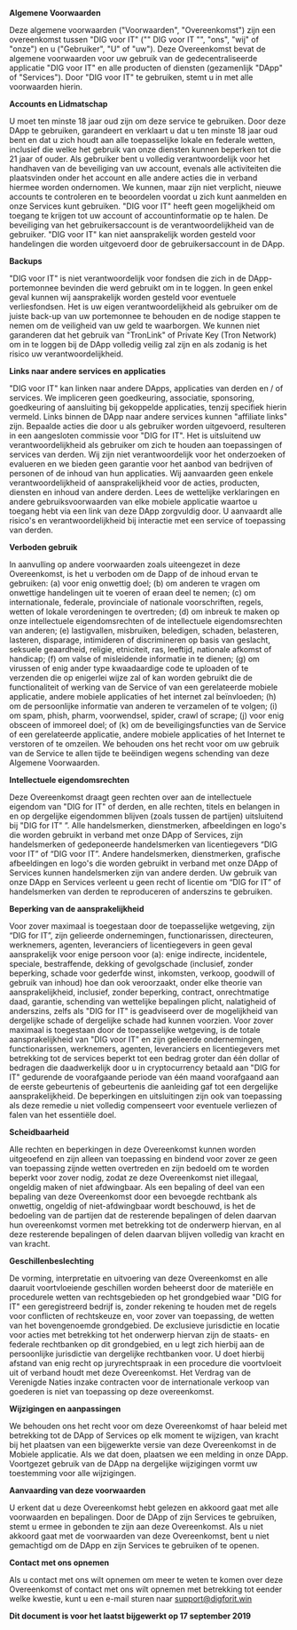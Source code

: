 **Algemene Voorwaarden**

Deze algemene voorwaarden ("Voorwaarden", "Overeenkomst") zijn een overeenkomst tussen "DIG voor IT" ("" DIG voor IT "", "ons", "wij" of "onze") en u ("Gebruiker", "U" of "uw"). Deze Overeenkomst bevat de algemene voorwaarden voor uw gebruik van de gedecentraliseerde applicatie "DIG voor IT" en alle producten of diensten (gezamenlijk "DApp" of "Services"). Door "DIG voor IT" te gebruiken, stemt u in met alle voorwaarden hierin.

**Accounts en Lidmatschap**

U moet ten minste 18 jaar oud zijn om deze service te gebruiken. Door deze DApp te gebruiken, garandeert en verklaart u dat u ten minste 18 jaar oud bent en dat u zich houdt aan alle toepasselijke lokale en federale wetten, inclusief die welke het gebruik van onze diensten kunnen beperken tot die 21 jaar of ouder. Als gebruiker bent u volledig verantwoordelijk voor het handhaven van de beveiliging van uw account, evenals alle activiteiten die plaatsvinden onder het account en alle andere acties die in verband hiermee worden ondernomen. We kunnen, maar zijn niet verplicht, nieuwe accounts te controleren en te beoordelen voordat u zich kunt aanmelden en onze Services kunt gebruiken. "DIG voor IT" heeft geen mogelijkheid om toegang te krijgen tot uw account of accountinformatie op te halen. De beveiliging van het gebruikersaccount is de verantwoordelijkheid van de gebruiker. "DIG voor IT" kan niet aansprakelijk worden gesteld voor handelingen die worden uitgevoerd door de gebruikersaccount in de DApp.

**Backups**

"DIG voor IT" is niet verantwoordelijk voor fondsen die zich in de DApp-portemonnee bevinden die werd gebruikt om in te loggen. In geen enkel geval kunnen wij aansprakelijk worden gesteld voor eventuele verliesfondsen. Het is uw eigen verantwoordelijkheid als gebruiker om de juiste back-up van uw portemonnee te behouden en de nodige stappen te nemen om de veiligheid van uw geld te waarborgen. We kunnen niet garanderen dat het gebruik van "TronLink" of Private Key (Tron Network) om in te loggen bij de DApp volledig veilig zal zijn en als zodanig is het risico uw verantwoordelijkheid.

**Links naar andere services en applicaties**

"DIG voor IT" kan linken naar andere DApps, applicaties van derden en / of services. We impliceren geen goedkeuring, associatie, sponsoring, goedkeuring of aansluiting bij gekoppelde applicaties, tenzij specifiek hierin vermeld. Links binnen de DApp naar andere services kunnen "affiliate links" zijn. Bepaalde acties die door u als gebruiker worden uitgevoerd, resulteren in een aangesloten commissie voor "DIG for IT". Het is uitsluitend uw verantwoordelijkheid als gebruiker om zich te houden aan toepassingen of services van derden. Wij zijn niet verantwoordelijk voor het onderzoeken of evalueren en we bieden geen garantie voor het aanbod van bedrijven of personen of de inhoud van hun applicaties. Wij aanvaarden geen enkele verantwoordelijkheid of aansprakelijkheid voor de acties, producten, diensten en inhoud van andere derden. Lees de wettelijke verklaringen en andere gebruiksvoorwaarden van elke mobiele applicatie waartoe u toegang hebt via een link van deze DApp zorgvuldig door. U aanvaardt alle risico's en verantwoordelijkheid bij interactie met een service of toepassing van derden.

**Verboden gebruik**

In aanvulling op andere voorwaarden zoals uiteengezet in deze Overeenkomst, is het u verboden om de Dapp of de inhoud ervan te gebruiken: (a) voor enig onwettig doel; (b) om anderen te vragen om onwettige handelingen uit te voeren of eraan deel te nemen; (c) om internationale, federale, provinciale of nationale voorschriften, regels, wetten of lokale verordeningen te overtreden; (d) om inbreuk te maken op onze intellectuele eigendomsrechten of de intellectuele eigendomsrechten van anderen; (e) lastigvallen, misbruiken, beledigen, schaden, belasteren, lasteren, disparage, intimideren of discrimineren op basis van geslacht, seksuele geaardheid, religie, etniciteit, ras, leeftijd, nationale afkomst of handicap; (f) om valse of misleidende informatie in te dienen; (g) om virussen of enig ander type kwaadaardige code te uploaden of te verzenden die op enigerlei wijze zal of kan worden gebruikt die de functionaliteit of werking van de Service of van een gerelateerde mobiele applicatie, andere mobiele applicaties of het internet zal beïnvloeden; (h) om de persoonlijke informatie van anderen te verzamelen of te volgen; (i) om spam, phish, pharm, voorwendsel, spider, crawl of scrape; (j) voor enig obsceen of immoreel doel; of (k) om de beveiligingsfuncties van de Service of een gerelateerde applicatie, andere mobiele applicaties of het Internet te verstoren of te omzeilen. We behouden ons het recht voor om uw gebruik van de Service te allen tijde te beëindigen wegens schending van deze Algemene Voorwaarden.

**Intellectuele eigendomsrechten**

Deze Overeenkomst draagt geen rechten over aan de intellectuele eigendom van "DIG for IT" of derden, en alle rechten, titels en belangen in en op dergelijke eigendommen blijven (zoals tussen de partijen) uitsluitend bij "DIG for IT" ”. Alle handelsmerken, dienstmerken, afbeeldingen en logo's die worden gebruikt in verband met onze DApp of Services, zijn handelsmerken of gedeponeerde handelsmerken van licentiegevers “DIG voor IT” of “DIG voor IT”. Andere handelsmerken, dienstmerken, grafische afbeeldingen en logo's die worden gebruikt in verband met onze DApp of Services kunnen handelsmerken zijn van andere derden. Uw gebruik van onze DApp en Services verleent u geen recht of licentie om “DIG for IT” of handelsmerken van derden te reproduceren of anderszins te gebruiken.

**Beperking van de aansprakelijkheid**

Voor zover maximaal is toegestaan ​​door de toepasselijke wetgeving, zijn “DIG for IT”, zijn gelieerde ondernemingen, functionarissen, directeuren, werknemers, agenten, leveranciers of licentiegevers in geen geval aansprakelijk voor enige persoon voor (a): enige indirecte, incidentele, speciale, bestraffende, dekking of gevolgschade (inclusief, zonder beperking, schade voor gederfde winst, inkomsten, verkoop, goodwill of gebruik van inhoud) hoe dan ook veroorzaakt, onder elke theorie van aansprakelijkheid, inclusief, zonder beperking, contract, onrechtmatige daad, garantie, schending van wettelijke bepalingen plicht, nalatigheid of anderszins, zelfs als "DIG for IT" is geadviseerd over de mogelijkheid van dergelijke schade of dergelijke schade had kunnen voorzien. Voor zover maximaal is toegestaan ​​door de toepasselijke wetgeving, is de totale aansprakelijkheid van "DIG voor IT" en zijn gelieerde ondernemingen, functionarissen, werknemers, agenten, leveranciers en licentiegevers met betrekking tot de services beperkt tot een bedrag groter dan één dollar of bedragen die daadwerkelijk door u in cryptocurrency betaald aan "DIG for IT" gedurende de voorafgaande periode van één maand voorafgaand aan de eerste gebeurtenis of gebeurtenis die aanleiding gaf tot een dergelijke aansprakelijkheid. De beperkingen en uitsluitingen zijn ook van toepassing als deze remedie u niet volledig compenseert voor eventuele verliezen of falen van het essentiële doel.

**Scheidbaarheid**

Alle rechten en beperkingen in deze Overeenkomst kunnen worden uitgeoefend en zijn alleen van toepassing en bindend voor zover ze geen van toepassing zijnde wetten overtreden en zijn bedoeld om te worden beperkt voor zover nodig, zodat ze deze Overeenkomst niet illegaal, ongeldig maken of niet afdwingbaar. Als een bepaling of deel van een bepaling van deze Overeenkomst door een bevoegde rechtbank als onwettig, ongeldig of niet-afdwingbaar wordt beschouwd, is het de bedoeling van de partijen dat de resterende bepalingen of delen daarvan hun overeenkomst vormen met betrekking tot de onderwerp hiervan, en al deze resterende bepalingen of delen daarvan blijven volledig van kracht en van kracht.

**Geschillenbeslechting**

De vorming, interpretatie en uitvoering van deze Overeenkomst en alle daaruit voortvloeiende geschillen worden beheerst door de materiële en procedurele wetten van rechtsgebieden op het grondgebied waar "DIG for IT" een geregistreerd bedrijf is, zonder rekening te houden met de regels voor conflicten of rechtskeuze en, voor zover van toepassing, de wetten van het bovengenoemde grondgebied. De exclusieve jurisdictie en locatie voor acties met betrekking tot het onderwerp hiervan zijn de staats- en federale rechtbanken op dit grondgebied, en u legt zich hierbij aan de persoonlijke jurisdictie van dergelijke rechtbanken voor. U doet hierbij afstand van enig recht op juryrechtspraak in een procedure die voortvloeit uit of verband houdt met deze Overeenkomst. Het Verdrag van de Verenigde Naties inzake contracten voor de internationale verkoop van goederen is niet van toepassing op deze overeenkomst.

**Wijzigingen en aanpassingen**

We behouden ons het recht voor om deze Overeenkomst of haar beleid met betrekking tot de DApp of Services op elk moment te wijzigen, van kracht bij het plaatsen van een bijgewerkte versie van deze Overeenkomst in de Mobiele applicatie. Als we dat doen, plaatsen we een melding in onze DApp. Voortgezet gebruik van de DApp na dergelijke wijzigingen vormt uw toestemming voor alle wijzigingen.

**Aanvaarding van deze voorwaarden**

U erkent dat u deze Overeenkomst hebt gelezen en akkoord gaat met alle voorwaarden en bepalingen. Door de DApp of zijn Services te gebruiken, stemt u ermee in gebonden te zijn aan deze Overeenkomst. Als u niet akkoord gaat met de voorwaarden van deze Overeenkomst, bent u niet gemachtigd om de DApp en zijn Services te gebruiken of te openen.

**Contact met ons opnemen**

Als u contact met ons wilt opnemen om meer te weten te komen over deze Overeenkomst of contact met ons wilt opnemen met betrekking tot eender welke kwestie, kunt u een e-mail sturen naar support@digforit.win

**Dit document is voor het laatst bijgewerkt op 17 september 2019**
